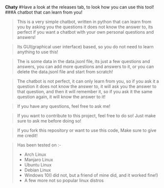 **Chaty**
#Have a look at the releases tab, to look how you can use this tool!
###A chatbot that can learn from you!

> This is a very simple chatbot, written in python that can learn from you by asking you the questions it does not know the answer to, its perfect if you want a chatbot with your own personal questions and answers!

> Its GUI(graphical user interface) based, so you do not need to learn anything to use this!

> The is some data in the data.jsonl file, its just a few questions and answers, you can add more questions and answers to it, or you can delete the data.jsonl file and start from scratch!

> The chatbot is not perfect, it can only learn from you, so if you ask it a question it does not know the answer to, it will ask you the answer to that question, and then it will remember it, so if you ask it the same question again, it will know the answer to it!

> If you have any questions, feel free to ask me!

> If you want to contribute to this project, feel free to do so! Just make sure to ask me before doing so!

> If you fork this repository or want to use this code, Make sure to give me credit!

> Has been tested on :-
>
> - Arch Linux
> - Manjaro Linux
> - Ubuntu Linux
> - Debian Linux
> - Windows 10(I did not, but a friend of mine did, and it worked fine!)
> - A few more not so popular linux distros
